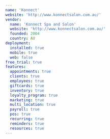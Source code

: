 ```yaml
---
name: 'Konnect'
website: 'http://www.konnectsalon.com.au/'
vendor:
  name: 'Konnect Spa and Salon'
  website: 'http://www.konnectsalon.com.au/'
  founded: 2004
  country: AU
deployment:
  installed: true
  mobile: true
  web: false
free_trial: true
features:
  appointments: true
  clients: true
  employees: true
  giftcards: true
  inventory: true
  loyalty_program: true
  marketing: true
  multi_location: true
  payroll: true
  pos: true
  recurring: true
  reminders: true
  resources: true
---
```

